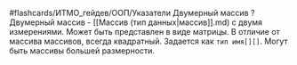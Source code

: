 #flashcards/ИТМО_гейдев/ООП/Указатели
Двумерный массив
?
Двумерный массив - [[Массив (тип данных|массив]].md) с двумя измерениями. Может быть представлен в виде матрицы. В отличие от массива массивов, всегда квадратный. Задается как `тип имя[][]`.
Могут быть массивы большей размерности.
